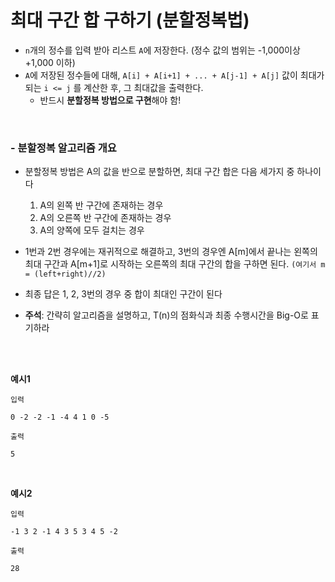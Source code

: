 # 최대 구간 합 구하기 (분할정복법)

- `n`개의 정수를 입력 받아 리스트 `A`에 저장한다. (정수 값의 범위는 -1,000이상 +1,000 이하)
- `A`에 저장된 정수들에 대해, `A[i] + A[i+1] + ... + A[j-1] + A[j]` 값이 최대가 되는 `i <= j` 를 계산한 후, 그 최대값을 출력한다.
  - 반드시 <b>분할정복 방법으로 구현</b>해야 함!

<br>

### - <b>분할정복 알고리즘</b> 개요
  - 분할정복 방법은 A의 값을 반으로 분할하면, 최대 구간 합은 다음 세가지 중 하나이다
    1. A의 왼쪽 반 구간에 존재하는 경우
    2. A의 오른쪽 반 구간에 존재하는 경우
    3. A의 양쪽에 모두 걸치는 경우

  - 1번과 2번 경우에는 재귀적으로 해결하고, 3번의 경우엔 A[m]에서 끝나는 왼쪽의 최대 구간과 A[m+1]로 시작하는 오른쪽의 최대 구간의 합을 구하면 된다. `(여기서 m = (left+right)//2)`
  - 최종 답은 1, 2, 3번의 경우 중 합이 최대인 구간이 된다
- <b>주석</b>: 간략히 알고리즘을 설명하고, T(n)의 점화식과 최종 수행시간을 Big-O로 표기하라

<br><br>

<b>예시1</b>

`입력`
```
0 -2 -2 -1 -4 4 1 0 -5 
```

`출력`
```
5
```
<br>

<b>예시2</b>

`입력`
```
-1 3 2 -1 4 3 5 3 4 5 -2 
```

`출력`
```
28
```